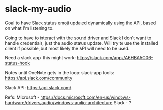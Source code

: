 # slack-my-audio
Goal to have Slack status emoji updated dynamically using the API, based on what I'm listening to.

Going to have to interact with the sound driver and Slack I don't want to handle credentials, just the audio status update. Will try to use the installed client if possible, but most likely the API will need to be used.

Need a slack app, this might work:
https://slack.com/apps/A6HBA5C06-status-hook

Notes until OneNote gets in the loop:
slack-app tools: https://api.slack.com/community

Slack API:
https://api.slack.com/

Refs:
Microsoft - https://docs.microsoft.com/en-us/windows-hardware/drivers/audio/windows-audio-architecture
Slack - ?
